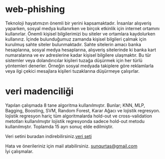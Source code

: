 # web-phishing

Teknoloji hayatımızın önemli bir yerini kapsamaktadır. İnsanlar alışveriş yaparken, sosyal medya kullanırken ve birçok etkinlik için internet ortamını kullanırlar. Önemli kişisel bilgilerimizi bu siteler ve ortamlara kaydolurken kullanırız. İçinde bulunduğumuz zamanda kişisel bilgileri çalmak için kurulmuş sahte siteler bulunmaktadır. Sahte sitelerin amacı banka hesaplarına, sosyal medya hesaplarına, alışveriş sitelerinde ki banka kart numaralarına ve ev adreslerine kadar kişisel bilgilere ulaşmaktır. Bu tür sistemler veya dolandırıcılar kişileri tuzağa düşürmek için her türlü yöntemleri denerler. Örneğin sosyal medyada takiplere göre reklamlarla veya ilgi çekici mesajlara kişileri tuzaklarına düşürmeye çalışırlar.

# veri madenciliği 

Yapılan çalışmada 8 tane algoritma kullanılmıştır. Bunlar; KNN, MLP, Bagging, Boosting, SVM, Random Forest, Karar Ağacı ve lojistik regresyon. lojistik regresyon hariç tüm algoritmalarda hold-out ve cross-validation metotları kullanılmıştır lojistik regresyonda sadece hold-out metodu kullanılmıştır. Toplamda 15 ayrı sonuç elde edilmiştir.

Veri setini buradan indirebilirsiniz.[veri seti](https://archive.ics.uci.edu/ml/datasets/Phishing+Websites)

Hata ve önerileriniz için mail atabilirsiniz. sunqurtas@gmail.com </br>
İyi çalışmalar.
